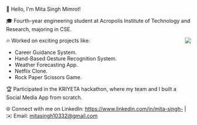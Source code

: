 👋 Hello, I'm Mita Singh Mimrot!

🎓 Fourth-year engineering student at Acropolis Institute of Technology and Research, majoring in CSE.

🔥 Worked on exciting projects like:
<img align=right  src="https://github-readme-stats.vercel.app/api/top-langs/?username=mitasingh10332&layout=compact"/> 

   - Career Guidance System.
   - Hand-Based Gesture Recognition System.
   - Weather Forecasting App.
   - Netflix Clone.
   - Rock Paper Scissors Game.
     
🏆 Participated in the KRIYETA hackathon, where my team and I built a Social Media App from scratch.

🌐 Connect with me on LinkedIn: https://www.linkedin.com/in/mita-singh- | ✉️ Email: mitasingh10332@gmail.com


